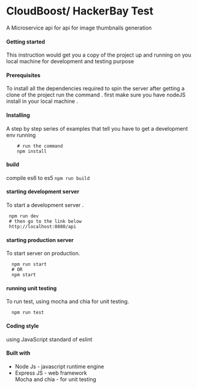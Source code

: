 # CloudBoost/ HackerBay  Test
  A Microservice api for api for image thumbnails generation
#### Getting started 
This instruction would get you a copy of the project up and running on you local machine for development and testing purpose </br>
#### Prerequisites
To install all the dependencies required to spin the server after getting a clone of the project run the command . first make sure you have nodeJS install in your local machine .</br>
#### Installing
A step by step series of examples that tell you have to get a development env running
``` cd projectDirectory
    # run the command
    npm install 
```
#### build 
compile es6 to es5 
``` npm run build ```
#### starting development server 
To start a development server .</br>
```
 npm run dev
 # then go to the link below
 http://localhost:8080/api
 ```
#### starting production server
To start server on production.</br>
``` 
  npm run start 
  # OR
  npm start
```
#### running unit testing 
To run test, using mocha and chia for unit testing.</br>
```
  npm run test
```
#### Coding style 
using JavaScript standard of eslint </br>
#### Built with 
<ul>
  <li>Node Js - javascript runtime engine </li>
  <li> Express JS - web framework </li>
  </li> Mocha and chia - for unit testing </li>

</ul>

